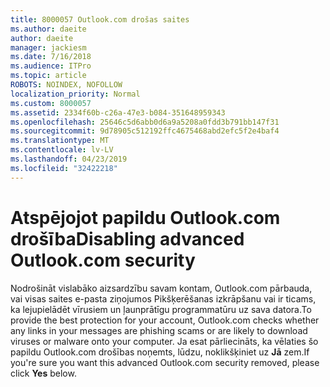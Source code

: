 ```yaml
---
title: 8000057 Outlook.com drošas saites
ms.author: daeite
author: daeite
manager: jackiesm
ms.date: 7/16/2018
ms.audience: ITPro
ms.topic: article
ROBOTS: NOINDEX, NOFOLLOW
localization_priority: Normal
ms.custom: 8000057
ms.assetid: 2334f60b-c26a-47e3-b084-351648959343
ms.openlocfilehash: 25646c5d6abb0d6a9a5208a0fdd3b791bb147f31
ms.sourcegitcommit: 9d78905c512192ffc4675468abd2efc5f2e4baf4
ms.translationtype: MT
ms.contentlocale: lv-LV
ms.lasthandoff: 04/23/2019
ms.locfileid: "32422218"
---
```

# <a name="disabling-advanced-outlookcom-security"></a><span data-ttu-id="9ffd9-102">Atspējojot papildu Outlook.com drošība</span><span class="sxs-lookup"><span data-stu-id="9ffd9-102">Disabling advanced Outlook.com security</span></span>

<span data-ttu-id="9ffd9-103">Nodrošināt vislabāko aizsardzību savam kontam, Outlook.com pārbauda, vai visas saites e-pasta ziņojumos Pikšķerēšanas izkrāpšanu vai ir ticams, ka lejupielādēt vīrusiem un ļaunprātīgu programmatūru uz sava datora.</span><span class="sxs-lookup"><span data-stu-id="9ffd9-103">To provide the best protection for your account, Outlook.com checks whether any links in your messages are phishing scams or are likely to download viruses or malware onto your computer.</span></span> <span data-ttu-id="9ffd9-104">Ja esat pārliecināts, ka vēlaties šo papildu Outlook.com drošības noņemts, lūdzu, noklikšķiniet uz **Jā** zem.</span><span class="sxs-lookup"><span data-stu-id="9ffd9-104">If you're sure you want this advanced Outlook.com security removed, please click **Yes** below.</span></span> 
  

